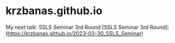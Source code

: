 # krzbanas.github.io

My next talk:
SSLS Seminar 3rd Round
[SSLS Seminar 3rd Round]: (https://krzbanas.github.io/2023-03-30_SSLS_Seminar)
